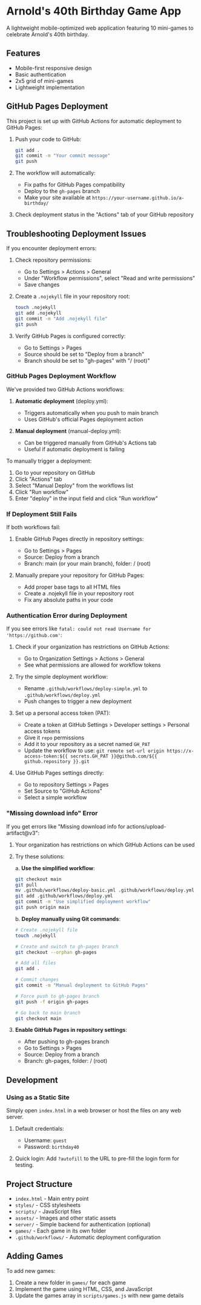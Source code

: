 # Arnold's 40th Birthday Game App

A lightweight mobile-optimized web application featuring 10 mini-games to celebrate Arnold's 40th birthday.

## Features
- Mobile-first responsive design
- Basic authentication
- 2x5 grid of mini-games
- Lightweight implementation

## GitHub Pages Deployment

This project is set up with GitHub Actions for automatic deployment to GitHub Pages:

1. Push your code to GitHub:
   ```bash
   git add .
   git commit -m "Your commit message"
   git push
   ```

2. The workflow will automatically:
   - Fix paths for GitHub Pages compatibility
   - Deploy to the `gh-pages` branch
   - Make your site available at `https://your-username.github.io/a-birthday/`

3. Check deployment status in the "Actions" tab of your GitHub repository

## Troubleshooting Deployment Issues

If you encounter deployment errors:

1. Check repository permissions:
   - Go to Settings > Actions > General
   - Under "Workflow permissions", select "Read and write permissions"
   - Save changes

2. Create a `.nojekyll` file in your repository root:
   ```bash
   touch .nojekyll
   git add .nojekyll
   git commit -m "Add .nojekyll file"
   git push
   ```

3. Verify GitHub Pages is configured correctly:
   - Go to Settings > Pages
   - Source should be set to "Deploy from a branch" 
   - Branch should be set to "gh-pages" with "/ (root)"

### GitHub Pages Deployment Workflow

We've provided two GitHub Actions workflows:

1. **Automatic deployment** (deploy.yml):
   - Triggers automatically when you push to main branch
   - Uses GitHub's official Pages deployment action

2. **Manual deployment** (manual-deploy.yml):
   - Can be triggered manually from GitHub's Actions tab
   - Useful if automatic deployment is failing

To manually trigger a deployment:
1. Go to your repository on GitHub
2. Click "Actions" tab
3. Select "Manual Deploy" from the workflows list
4. Click "Run workflow"
5. Enter "deploy" in the input field and click "Run workflow"

### If Deployment Still Fails

If both workflows fail:

1. Enable GitHub Pages directly in repository settings:
   - Go to Settings > Pages
   - Source: Deploy from a branch
   - Branch: main (or your main branch), folder: / (root)

2. Manually prepare your repository for GitHub Pages:
   - Add proper base tags to all HTML files
   - Create a .nojekyll file in your repository root
   - Fix any absolute paths in your code

### Authentication Error during Deployment

If you see errors like `fatal: could not read Username for 'https://github.com'`:

1. Check if your organization has restrictions on GitHub Actions:
   - Go to Organization Settings > Actions > General 
   - See what permissions are allowed for workflow tokens

2. Try the simple deployment workflow:
   - Rename `.github/workflows/deploy-simple.yml` to `.github/workflows/deploy.yml`
   - Push changes to trigger a new deployment

3. Set up a personal access token (PAT):
   - Create a token at GitHub Settings > Developer settings > Personal access tokens
   - Give it `repo` permissions
   - Add it to your repository as a secret named `GH_PAT`
   - Update the workflow to use: `git remote set-url origin https://x-access-token:${{ secrets.GH_PAT }}@github.com/${{ github.repository }}.git`

4. Use GitHub Pages settings directly:
   - Go to repository Settings > Pages
   - Set Source to "GitHub Actions"
   - Select a simple workflow

### "Missing download info" Error

If you get errors like "Missing download info for actions/upload-artifact@v3":

1. Your organization has restrictions on which GitHub Actions can be used
2. Try these solutions:

   a. **Use the simplified workflow**:
   ```bash
   git checkout main
   git pull
   mv .github/workflows/deploy-basic.yml .github/workflows/deploy.yml
   git add .github/workflows/deploy.yml
   git commit -m "Use simplified deployment workflow"
   git push origin main
   ```

   b. **Deploy manually using Git commands**:
   ```bash
   # Create .nojekyll file
   touch .nojekyll
   
   # Create and switch to gh-pages branch
   git checkout --orphan gh-pages
   
   # Add all files
   git add .
   
   # Commit changes
   git commit -m "Manual deployment to GitHub Pages"
   
   # Force push to gh-pages branch
   git push -f origin gh-pages
   
   # Go back to main branch
   git checkout main
   ```

3. **Enable GitHub Pages in repository settings**:
   - After pushing to gh-pages branch
   - Go to Settings > Pages
   - Source: Deploy from a branch
   - Branch: gh-pages, folder: / (root)

## Development

### Using as a Static Site
Simply open `index.html` in a web browser or host the files on any web server.

1. Default credentials:
   - Username: `guest`
   - Password: `birthday40`

2. Quick login:
   Add `?autofill` to the URL to pre-fill the login form for testing.

## Project Structure
- `index.html` - Main entry point
- `styles/` - CSS stylesheets
- `scripts/` - JavaScript files
- `assets/` - Images and other static assets
- `server/` - Simple backend for authentication (optional)
- `games/` - Each game in its own folder
- `.github/workflows/` - Automatic deployment configuration

## Adding Games
To add new games:
1. Create a new folder in `games/` for each game
2. Implement the game using HTML, CSS, and JavaScript
3. Update the games array in `scripts/games.js` with new game details
